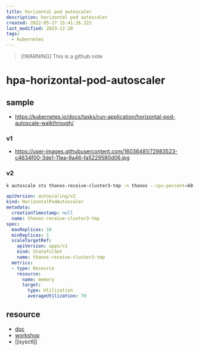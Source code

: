 ```yaml
---
title: horizontal pod autoscaler
description: horizontal pod autoscaler
created: 2022-05-17 15:41:26.222
last_modified: 2023-12-20
tags:
  - kubernetes
---
```

> [!WARNING] This is a github note
# hpa-horizontal-pod-autoscaler

## sample
- https://kubernetes.io/docs/tasks/run-application/horizontal-pod-autoscale-walkthrough/

### v1
- https://user-images.githubusercontent.com/16036481/72983523-c4634f00-3de1-11ea-9a46-fa5229580d06.jpg

### v2
```sh
k autoscale sts thanos-receive-cluster3-tmp -n thanos --cpu-percent=60   --min=1  --max=10 --dry-run=client -oyaml > ~/environment/hpa.yaml
```

```yaml
apiVersion: autoscaling/v2
kind: HorizontalPodAutoscaler
metadata:
  creationTimestamp: null
  name: thanos-receive-cluster3-tmp
spec:
  maxReplicas: 10
  minReplicas: 1
  scaleTargetRef:
    apiVersion: apps/v1
    kind: StatefulSet
    name: thanos-receive-cluster3-tmp
  metrics:
  - type: Resource
    resource:
      name: memory
      target:
        type: Utilization
        averageUtilization: 70
```


## resource

- [doc](https://docs.aws.amazon.com/ko_kr/eks/latest/userguide/horizontal-pod-autoscaler.html)
- [workshop](https://www.eksworkshop.com/beginner/080_scaling/deploy_hpa/)
- [[sysctl]]



